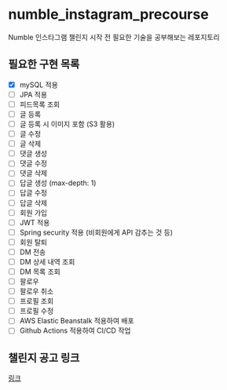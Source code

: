 # numble_instagram_precourse
Numble 인스타그램 챌린지 시작 전 필요한 기술을 공부해보는 레포지토리
## 필요한 구현 목록
* [x] mySQL 적용
* [ ] JPA 적용
* [ ] 피드목록 조회
* [ ] 글 등록
* [ ] 글 등록 시 이미지 포함 (S3 활용)
* [ ] 글 수정
* [ ] 글 삭제
* [ ] 댓글 생성
* [ ] 댓글 수정
* [ ] 댓글 삭제
* [ ] 답글 생성 (max-depth: 1)
* [ ] 답글 수정
* [ ] 답글 삭제
* [ ] 회원 가입
* [ ] JWT 적용
* [ ] Spring security 적용 (비회원에게 API 감추는 것 등)
* [ ] 회원 탈퇴
* [ ] DM 전송
* [ ] DM 상세 내역 조회
* [ ] DM 목록 조회
* [ ] 팔로우
* [ ] 팔로우 취소
* [ ] 프로필 조회
* [ ] 프로필 수정
* [ ] AWS Elastic Beanstalk 적용하여 배포
* [ ] Github Actions 적용하여 CI/CD 작업
## 챌린지 공고 링크
[링크](https://www.numble.it/9fa63fc5-17d2-4785-8b23-5e6c026ec681) 
